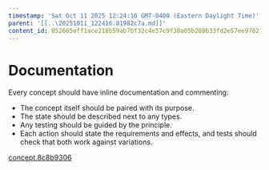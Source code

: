 ```yaml
---
timestamp: 'Sat Oct 11 2025 12:24:16 GMT-0400 (Eastern Daylight Time)'
parent: '[[..\20251011_122416.81982c7a.md]]'
content_id: 052665eff1ace218b59ab7bf32c4e57c9f38a05b288b33fd2e57ee978218a42f
---
```


# Documentation

Every concept should have inline documentation and commenting:

* The concept itself should be paired with its purpose.
* The state should be described next to any types.
* Any testing should be guided by the principle.
* Each action should state the requirements and effects, and tests should check that both work against variations.

[concept.8c8b9306](../../../context/design/brainstorming/expense_concept_brainstorm.md/steps/concept.8c8b9306.md)
